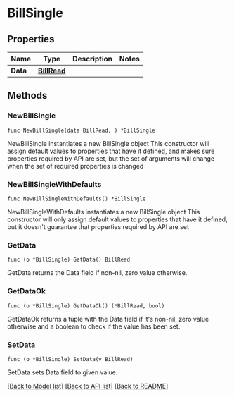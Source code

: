 # BillSingle

## Properties

Name | Type | Description | Notes
------------ | ------------- | ------------- | -------------
**Data** | [**BillRead**](BillRead.md) |  | 

## Methods

### NewBillSingle

`func NewBillSingle(data BillRead, ) *BillSingle`

NewBillSingle instantiates a new BillSingle object
This constructor will assign default values to properties that have it defined,
and makes sure properties required by API are set, but the set of arguments
will change when the set of required properties is changed

### NewBillSingleWithDefaults

`func NewBillSingleWithDefaults() *BillSingle`

NewBillSingleWithDefaults instantiates a new BillSingle object
This constructor will only assign default values to properties that have it defined,
but it doesn't guarantee that properties required by API are set

### GetData

`func (o *BillSingle) GetData() BillRead`

GetData returns the Data field if non-nil, zero value otherwise.

### GetDataOk

`func (o *BillSingle) GetDataOk() (*BillRead, bool)`

GetDataOk returns a tuple with the Data field if it's non-nil, zero value otherwise
and a boolean to check if the value has been set.

### SetData

`func (o *BillSingle) SetData(v BillRead)`

SetData sets Data field to given value.



[[Back to Model list]](../README.md#documentation-for-models) [[Back to API list]](../README.md#documentation-for-api-endpoints) [[Back to README]](../README.md)


